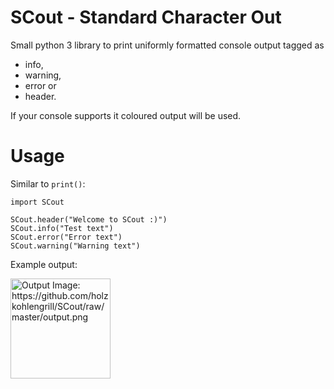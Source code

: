 # SCout - Standard Character Out
Small python 3 library to print uniformly formatted console output tagged as

* info,
* warning,
* error or
* header.

If your console supports it coloured output will be used.

# Usage
Similar to `print()`:

```python3
import SCout

SCout.header("Welcome to SCout :)")
SCout.info("Test text")
SCout.error("Error text")
SCout.warning("Warning text")
```

Example output:

<div align="left">
<img src=x"https://github.com/holzkohlengrill/SCout/raw/master/output.png" height="160" alt="Output Image: https://github.com/holzkohlengrill/SCout/raw/master/output.png"/>
</div>
